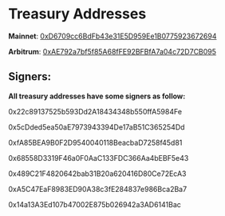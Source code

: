 # Treasury Addresses

**Mainnet**: [0xD6709cc6BdFb43e31E5D959Ee1B0775923672694](https://etherscan.io/address/0xD6709cc6BdFb43e31E5D959Ee1B0775923672694)

**Arbitrum**: [0xAE792a7bf5f85A68fFE92BFBfA7a04c72D7CB095](https://arbiscan.io/address/0xAE792a7bf5f85A68fFE92BFBfA7a04c72D7CB095)

## Signers:
**All treasury addresses have some signers as follow:**

0x22c89137525b593Dd2A18434348b550ffA5984Fe

0x5cDded5ea50aE7973943394De17aB51C365254Dd

0xfA85BEA9B0F2D9540040118BeacbaD7258f45d81

0x68558D3319F46a0F0AaC133FDC366Aa4bEBF5e43

0x489C21F4820642bab31B20a620416D80Ce72EcA3

0xA5C47EaF8983ED90A38c3fE284837e986Bca2Ba7

0x14a13A3Ed107b47002E875b026942a3AD6141Bac
